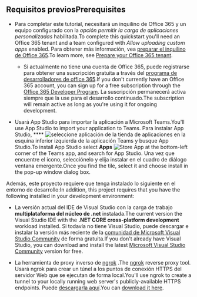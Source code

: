 ## <a name="prerequisites"></a><span data-ttu-id="2d721-101">Requisitos previos</span><span class="sxs-lookup"><span data-stu-id="2d721-101">Prerequisites</span></span>

- <span data-ttu-id="2d721-102">Para completar este tutorial, necesitará un inquilino de Office 365 y un equipo configurado con la *opción permitir la carga de aplicaciones personalizadas* habilitada.</span><span class="sxs-lookup"><span data-stu-id="2d721-102">To complete this quickstart you'll need an Office 365 tenant and a team configured with *Allow uploading custom apps* enabled.</span></span> <span data-ttu-id="2d721-103">Para obtener más información, vea [preparar el inquilino de Office 365](~/concepts/build-and-test/prepare-your-o365-tenant.md).</span><span class="sxs-lookup"><span data-stu-id="2d721-103">To learn more, see [Prepare your Office 365 tenant](~/concepts/build-and-test/prepare-your-o365-tenant.md).</span></span>
  - <span data-ttu-id="2d721-104">Si actualmente no tiene una cuenta de Office 365, puede registrarse para obtener una suscripción gratuita a través del [programa de desarrolladores de office 365](/OfficeDev/office-dev-program-docs/docs/office-365-developer-program).</span><span class="sxs-lookup"><span data-stu-id="2d721-104">If you don't currently have an Office 365 account, you can sign up for a free subscription through the [Office 365 Developer Program](/OfficeDev/office-dev-program-docs/docs/office-365-developer-program).</span></span> <span data-ttu-id="2d721-105">La suscripción permanecerá activa siempre que la use para el desarrollo continuado.</span><span class="sxs-lookup"><span data-stu-id="2d721-105">The subscription will remain active as long as you're using it for ongoing development.</span></span>

- <span data-ttu-id="2d721-106">Usará App Studio para importar la aplicación a Microsoft Teams.</span><span class="sxs-lookup"><span data-stu-id="2d721-106">You'll use App Studio to import your application to Teams.</span></span> <span data-ttu-id="2d721-107">Para instalar App Studio, \*\*\*\* ![seleccione aplicación](~/assets/images/tab-images/storeApp.png) de la tienda de aplicaciones en la esquina inferior izquierda de la aplicación Teams y busque App Studio.</span><span class="sxs-lookup"><span data-stu-id="2d721-107">To install App Studio select **Apps** ![Store App](~/assets/images/tab-images/storeApp.png) at the bottom-left corner of the Teams app, and search for App Studio.</span></span> <span data-ttu-id="2d721-108">Una vez que encuentre el icono, selecciónelo y elija instalar en el cuadro de diálogo ventana emergente.</span><span class="sxs-lookup"><span data-stu-id="2d721-108">Once you find the tile, select it and choose install in the pop-up window dialog box.</span></span>

<span data-ttu-id="2d721-109">Además, este proyecto requiere que tenga instalado lo siguiente en el entorno de desarrollo:</span><span class="sxs-lookup"><span data-stu-id="2d721-109">In addition, this project requires that you have the following installed in your development environment:</span></span>

- <span data-ttu-id="2d721-110">La versión actual del IDE de Visual Studio con la carga de trabajo **multiplataforma del núcleo de .net** instalada.</span><span class="sxs-lookup"><span data-stu-id="2d721-110">The current version the Visual Studio IDE with the **.NET CORE cross-platform development** workload installed.</span></span> <span data-ttu-id="2d721-111">Si todavía no tiene Visual Studio, puede descargar e instalar la versión más reciente de la [comunidad de Microsoft Visual Studio Community](https://visualstudio.microsoft.com/downloads) de forma gratuita.</span><span class="sxs-lookup"><span data-stu-id="2d721-111">If you don't already have Visual Studio, you can download and install the latest [Microsoft Visual Studio Community](https://visualstudio.microsoft.com/downloads) version for free.</span></span>

- <span data-ttu-id="2d721-112">La herramienta de proxy inverso de [ngrok](https://ngrok.com) .</span><span class="sxs-lookup"><span data-stu-id="2d721-112">The [ngrok](https://ngrok.com) reverse proxy tool.</span></span> <span data-ttu-id="2d721-113">Usará ngrok para crear un túnel a los puntos de conexión HTTPS del servidor Web que se ejecutan de forma local.</span><span class="sxs-lookup"><span data-stu-id="2d721-113">You'll use ngrok to create a tunnel to your locally running web server's publicly-available HTTPS endpoints.</span></span> <span data-ttu-id="2d721-114">Puede [descargarla aquí](https://ngrok.com/download).</span><span class="sxs-lookup"><span data-stu-id="2d721-114">You can [download it here](https://ngrok.com/download).</span></span>
